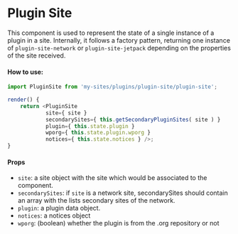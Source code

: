 Plugin Site
===========

This component is used to represent the state of a single instance of a plugin in a site. Internally, it follows a factory pattern, returning one instance of `plugin-site-network` or `plugin-site-jetpack` depending on the properties of the site received.

#### How to use:

```js
import PluginSite from 'my-sites/plugins/plugin-site/plugin-site';

render() {
    return <PluginSite
            site={ site }
            secondarySites={ this.getSecondaryPluginSites( site ) }
            plugin={ this.state.plugin }
            wporg={ this.state.plugin.wporg }
            notices={ this.state.notices } />;
}
```

#### Props

* `site`: a site object with the site which would be associated to the component.
* `secondarySites`: if `site` is a network site, secondarySites should contain an array with the lists secondary sites of the network.
* `plugin`: a plugin data object.
* `notices`: a notices object
* `wporg`: (boolean) whether the plugin is from the .org repository or not
